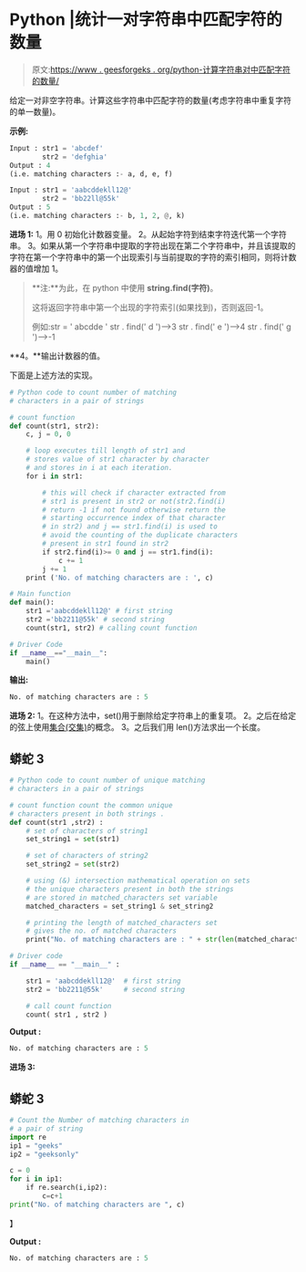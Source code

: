 # Python |统计一对字符串中匹配字符的数量

> 原文:[https://www . geesforgeks . org/python-计算字符串对中匹配字符的数量/](https://www.geeksforgeeks.org/python-count-the-number-of-matching-characters-in-a-pair-of-string/)

给定一对非空字符串。计算这些字符串中匹配字符的数量(考虑字符串中重复字符的单一数量)。

**示例:**

```py
Input : str1 = 'abcdef'
        str2 = 'defghia'
Output : 4 
(i.e. matching characters :- a, d, e, f)

Input : str1 = 'aabcddekll12@'
        str2 = 'bb22ll@55k'
Output : 5 
(i.e. matching characters :- b, 1, 2, @, k)

```

**进场 1:**
1。用 0 初始化计数器变量。
2。从起始字符到结束字符迭代第一个字符串。
3。如果从第一个字符串中提取的字符出现在第二个字符串中，并且该提取的字符在第一个字符串中的第一个出现索引与当前提取的字符的索引相同，则将计数器的值增加 1。

> **注:**为此，在 python 中使用 **string.find(字符)**。
> 
> 这将返回字符串中第一个出现的字符索引(如果找到)，否则返回-1。
> 
> 例如:str = ' abcdde '
> str . find(' d ')–>3
> str . find(' e ')–>4
> str . find(' g ')–>-1

**4。**输出计数器的值。

下面是上述方法的实现。

```py
# Python code to count number of matching
# characters in a pair of strings

# count function
def count(str1, str2): 
    c, j = 0, 0

    # loop executes till length of str1 and 
    # stores value of str1 character by character 
    # and stores in i at each iteration.
    for i in str1:    

        # this will check if character extracted from
        # str1 is present in str2 or not(str2.find(i)
        # return -1 if not found otherwise return the 
        # starting occurrence index of that character
        # in str2) and j == str1.find(i) is used to 
        # avoid the counting of the duplicate characters
        # present in str1 found in str2
        if str2.find(i)>= 0 and j == str1.find(i): 
            c += 1
        j += 1
    print ('No. of matching characters are : ', c)

# Main function
def main(): 
    str1 ='aabcddekll12@' # first string
    str2 ='bb2211@55k' # second string
    count(str1, str2) # calling count function 

# Driver Code
if __name__=="__main__":
    main()
```

**输出:**

```py
No. of matching characters are : 5

```

**进场 2:**
1。在这种方法中，set()用于删除给定字符串上的重复项。
2。之后在给定的弦上使用[集合(交集)](https://www.geeksforgeeks.org/python-set-operations-union-intersection-difference-symmetric-difference/)的概念。
3。之后我们用 len()方法求出一个长度。

## 蟒蛇 3

```py
# Python code to count number of unique matching
# characters in a pair of strings

# count function count the common unique
# characters present in both strings .
def count(str1 ,str2) :
    # set of characters of string1
    set_string1 = set(str1)

    # set of characters of string2
    set_string2 = set(str2)

    # using (&) intersection mathematical operation on sets
    # the unique characters present in both the strings
    # are stored in matched_characters set variable
    matched_characters = set_string1 & set_string2

    # printing the length of matched_characters set
    # gives the no. of matched characters
    print("No. of matching characters are : " + str(len(matched_characters)) )

# Driver code
if __name__ == "__main__" :

    str1 = 'aabcddekll12@'  # first string
    str2 = 'bb2211@55k'     # second string

    # call count function 
    count( str1 , str2 )

```

**Output :**

```py
No. of matching characters are : 5

```

**进场 3:**

## 蟒蛇 3

```py
# Count the Number of matching characters in 
# a pair of string
import re
ip1 = "geeks"
ip2 = "geeksonly"

c = 0
for i in ip1:
    if re.search(i,ip2):
        c=c+1
print("No. of matching characters are ", c)
```

】

**Output :**

```py
No. of matching characters are : 5

```